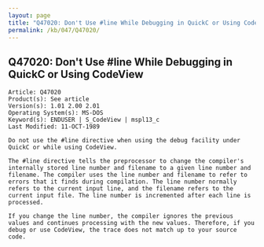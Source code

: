 ```yaml
---
layout: page
title: "Q47020: Don't Use #line While Debugging in QuickC or Using CodeView"
permalink: /kb/047/Q47020/
---
```


## Q47020: Don't Use #line While Debugging in QuickC or Using CodeView

	Article: Q47020
	Product(s): See article
	Version(s): 1.01 2.00 2.01
	Operating System(s): MS-DOS
	Keyword(s): ENDUSER | S_CodeView | mspl13_c
	Last Modified: 11-OCT-1989
	
	Do not use the #line directive when using the debug facility under
	QuickC or while using CodeView.
	
	The #line directive tells the preprocessor to change the compiler's
	internally stored line number and filename to a given line number and
	filename. The compiler uses the line number and filename to refer to
	errors that it finds during compilation. The line number normally
	refers to the current input line, and the filename refers to the
	current input file. The line number is incremented after each line is
	processed.
	
	If you change the line number, the compiler ignores the previous
	values and continues processing with the new values. Therefore, if you
	debug or use CodeView, the trace does not match up to your source
	code.
